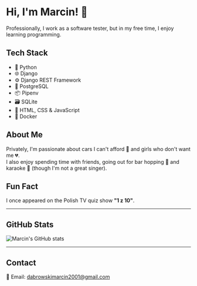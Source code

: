 # Hi, I'm Marcin! 👋

Professionally, I work as a software tester, but in my free time, I enjoy learning programming.

## Tech Stack
- 🐍 Python  
- 🌐 Django  
- ⚙️ Django REST Framework  
- 🐘 PostgreSQL  
- 📦 Pipenv  
- 🗃️ SQLite  
- 🎨 HTML, CSS & JavaScript 
- 🔧 Docker  

## About Me
Privately, I'm passionate about cars I can't afford 🚗 and girls who don't want me 💔.  
I also enjoy spending time with friends, going out for bar hopping 🍻 and karaoke 🎤 (though I'm not a great singer).

## Fun Fact
I once appeared on the Polish TV quiz show **"1 z 10"**.

---

## GitHub Stats

![Marcin's GitHub stats](https://github-readme-stats.vercel.app/api?username=tha-broski&show_icons=true&theme=radical)

---

## Contact

📧 Email: dabrowskimarcin2001@gmail.com 